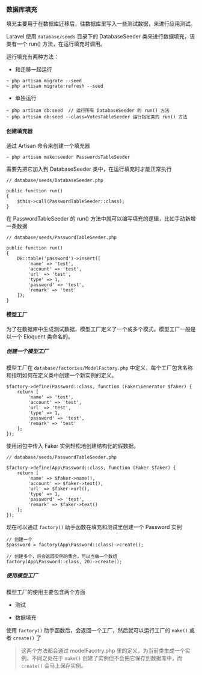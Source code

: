### 数据库填充

填充主要用于在数据库迁移后，往数据库里写入一些测试数据，来进行应用测试。

Laravel 使用 `database/seeds` 目录下的 DatabaseSeeder 类来进行数据填充，该类有一个 run() 方法，在运行填充时调用。

运行填充有两种方法：

- 和迁移一起运行 

```
~ php artisan migrate --seed
~ php artisan migrate:refresh --seed
```

- 单独运行

```
~ php artisan db:seed  // 运行所有 DatabaseSeeder 的 run() 方法
~ php artisan db:seed --class=VotesTableSeeder 运行指定类的 run() 方法
```

#### 创建填充器

通过 Artisan 命令来创建一个填充器

```
~ php artisan make:seeder PasswordsTableSeeder
```

需要先把它加入到 DatabaseSeeder 类中，在运行填充时才能正常执行

```
// database/seeds/DatabaseSeeder.php

public function run()
{
    $this->call(PasswordTableSeeder::class);
}
```
 
在 PasswordTableSeeder 的 run() 方法中就可以编写填充的逻辑，比如手动新增一条数据
 
```
// database/seeds/PasswordTableSeeder.php
 
public function run()
{
    DB::table('password')->insert([
        'name' => 'test',
        'account' => 'test',
        'url' => 'test',
        'type' => 1,
        'password' => 'test',
        'remark' => 'test'
    ]);
}
```

#### 模型工厂

为了在数据库中生成测试数据，模型工厂定义了一个或多个模式。模型工厂一般是以一个 Eloquent 类命名的。

##### 创建一个模型工厂

模型工厂在 `database/factories/ModelFactory.php` 中定义，每个工厂包含名称和指明如何在定义类中创建一个新实例的定义。

```
$factory->define(Password::class, function (Faker\Generator $faker) {
    return [
        'name' => 'test',
        'account' => 'test',
        'url' => 'test',
        'type' => 1,
        'password' => 'test',
        'remark' => 'test'
    ];
});
```

使用闭包中传入 Faker 实例轻松地创建结构化的假数据。

```
// database/seeds/PasswordTableSeeder.php

$factory->define(App\Password::class, function (Faker $faker) {
    return [
        'name' => $faker->name(),
        'account' => $faker->text(),
        'url' => $faker->url(),
        'type' => 1,
        'password' => 'test',
        'remark' => $faker->text()
    ];
});

```

现在可以通过 `factory()` 助手函数在填充和测试里创建一个 Password 实例

```
// 创建一个
$password = factory(App\Password::class)->create();

// 创建多个，将会返回实例的集合，可以当做一个数组
factory(App\Password::class, 20)->create();
```

##### 使用模型工厂

模型工厂的使用主要包含两个方面

- 测试

- 数据填充

使用 `factory()` 助手函数后，会返回一个工厂，然后就可以运行工厂的 `make()` 或者 `create()` 了

> 这两个方法都会通过 modelFacotry.php 里的定义，为当前类生成一个实例。不同之处在于 `make()` 创建了实例但不会把它保存到数据库中，而 `create()` 会马上保存实例。


